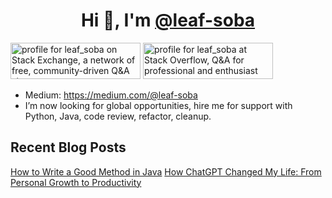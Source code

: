<h1 align="center">Hi 👋, I'm <a href="https://github.com/leaf-soba">@leaf-soba</a></h1>
<a href="https://stackexchange.com/users/21103632"><img src="https://stackexchange.com/users/flair/21103632.png" width="208" height="58" alt="profile for leaf_soba on Stack Exchange, a network of free, community-driven Q&amp;A sites" title="profile for leaf_soba on Stack Exchange, a network of free, community-driven Q&amp;A sites"></a>
<a href="https://stackoverflow.com/users/15513073/leaf-soba"><img src="https://stackoverflow.com/users/flair/15513073.png" width="208" height="58" alt="profile for leaf_soba at Stack Overflow, Q&amp;A for professional and enthusiast programmers" title="profile for leaf_soba at Stack Overflow, Q&amp;A for professional and enthusiast programmers"></a>

- Medium: https://medium.com/@leaf-soba
- I’m now looking for global opportunities, hire me for support with Python, Java, code review, refactor, cleanup.

## Recent Blog Posts
[How to Write a Good Method in Java](https://medium.com/@leaf-soba/how-to-write-a-good-method-in-java-5dc821d0be28)
[How ChatGPT Changed My Life: From Personal Growth to Productivity](https://medium.com/@leaf-soba/how-chatgpt-changed-my-life-from-personal-growth-to-productivity-63be5ccd4a80)
